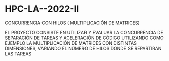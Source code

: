 # HPC-LA--2022-II
CONCURRENCIA CON HILOS ( MULTIPLICACIÓN DE MATRICES)

EL PROYECTO CONSISTE EN UTILIZAR Y EVALUAR LA CONCURRENCIA DE SEPARACIÓN DE TAREAS Y ACELERACIÓN DE CÓDIGO UTILIZANDO COMO EJEMPLO LA MULTIPLICACIÓN DE MATRICES CON DISTINTAS DIMENSIONES, VARIANDO EL NÚMERO DE HILOS DONDE SE REPARTIRAN LAS TAREAS
